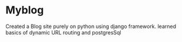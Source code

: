 # Myblog
Created a Blog site purely on python using django framework.
learned basics of dynamic URL routing and postgresSql
